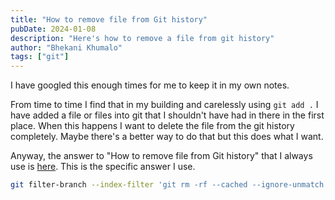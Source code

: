 ```yaml
---
title: "How to remove file from Git history"
pubDate: 2024-01-08
description: "Here's how to remove a file from git history"
author: "Bhekani Khumalo"
tags: ["git"]
---
```


I have googled this enough times for me to keep it in my own notes.

From time to time I find that in my building and carelessly using `git add .` I have added a file or files into git that I shouldn't have had in there in the first place. When this happens I want to delete the file from the git history completely. Maybe there's a better way to do that but this does what I want.

Anyway, the answer to "How to remove file from Git history" that I always use is [here](https://stackoverflow.com/questions/43762338/how-to-remove-file-from-git-history). This is the specific answer I use.

```bash
git filter-branch --index-filter 'git rm -rf --cached --ignore-unmatch path_to_file' HEAD

```
